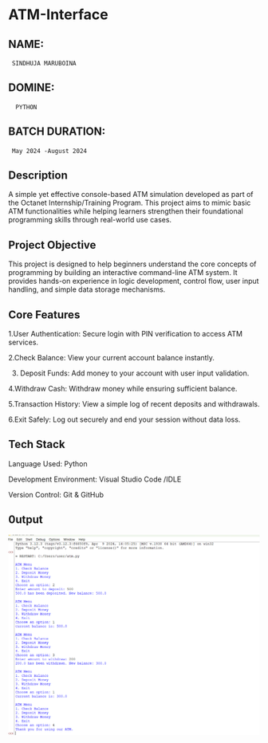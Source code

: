 # ATM-Interface
## NAME:
     SINDHUJA MARUBOINA
## DOMINE: 
      PYTHON
## BATCH DURATION:
     May 2024 -August 2024
  
## Description
A simple yet effective console-based ATM simulation developed as part of the Octanet Internship/Training Program. This project aims to mimic basic ATM functionalities while helping learners strengthen their foundational programming skills through real-world use cases.

## Project Objective
This project is designed to help beginners understand the core concepts of programming by building an interactive command-line ATM system. It provides hands-on experience in logic development, control flow, user input handling, and simple data storage mechanisms.

## Core Features
1.User Authentication:
Secure login with PIN verification to access ATM services.

2.Check Balance:
View your current account balance instantly.

3. Deposit Funds:
Add money to your account with user input validation.

4.Withdraw Cash:
Withdraw money while ensuring sufficient balance.

5.Transaction History:
View a simple log of recent deposits and withdrawals.

6.Exit Safely:
Log out securely and end your session without data loss.

## Tech Stack
Language Used:  Python

Development Environment: Visual Studio Code /IDLE

Version Control: Git & GitHub

## 0utput
![image alt](https://github.com/MARUBOINASINDHUJA/ATM-Interface/blob/871042eb3e61843a12111a017fe11a07d13acd55/output%20of%20atm%20interface.png)



